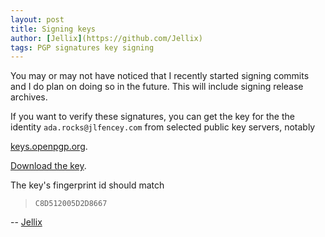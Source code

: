 ```yaml
---
layout: post
title: Signing keys
author: [Jellix](https://github.com/Jellix)
tags: PGP signatures key signing
---
```


You may or may not have noticed that I recently started signing commits and I
do plan on doing so in the future.  This will include signing release archives.

If you want to verify these signatures, you can get the key for the the
identity `ada.rocks@jlfencey.com` from selected public key servers, notably

[keys.openpgp.org](https://keys.openpgp.org).

[Download the key](https://keys.openpgp.org/vks/v1/by-fingerprint/6C1001515C1951D0E78E150EC8D512005D2D8667).

The key's fingerprint id should match

  > `C8D512005D2D8667`

--  [Jellix](https://github.com/Jellix)
